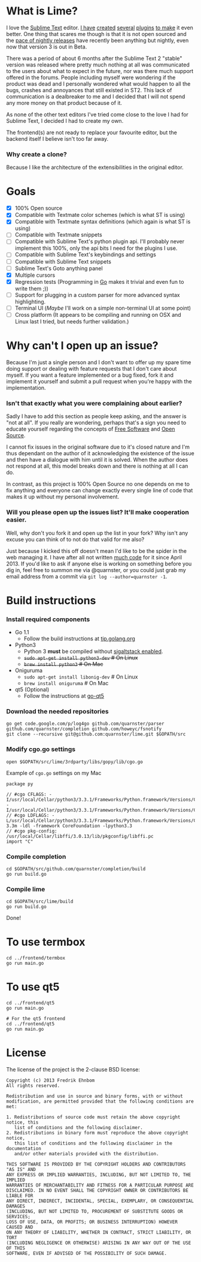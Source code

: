 # What is Lime?

I love the [Sublime Text](http://www.sublimetext.com) editor. [I have](https://github.com/quarnster/SublimeClang) [created](https://github.com/quarnster/SublimeJava) [several](https://github.com/quarnster/CompleteSharp) [plugins](https://github.com/quarnster/SublimeGDB) [to make](https://github.com/quarnster/ADBView) it even better. One thing that scares me though is that it is not open sourced and the [pace of nightly releases](http://www.sublimetext.com/nightly) have recently been anything but nightly, even now that version 3 is out in Beta.

There was a period of about 6 months after the Sublime Text 2 "stable" version was released where pretty much nothing at all was communicated to the users about what to expect in the future, nor was there much support offered in the forums. People including myself were wondering if the product was dead and I personally wondered what would happen to all the bugs, crashes and annoyances that still existed in ST2. This lack of communication is a dealbreaker to me and I decided that I will not spend any more money on that product because of it.

As none of the other text editors I've tried come close to the love I had for Sublime Text, I decided I had to create my own.

The frontend(s) are not ready to replace your favourite editor, but the backend itself I believe isn't too far away.

### Why create a clone?

Because I like the architecture of the extensibilities in the original editor.

# Goals

- [x] 100% Open source
- [x] Compatible with Textmate color schemes (which is what ST is using)
- [x] Compatible with Textmate syntax definitions (which again is what ST is using)
- [ ] Compatible with Textmate snippets
- [ ] Compatible with Sublime Text's python plugin api. I'll probably never implement this 100%, only the api bits I need for the plugins I use.
- [ ] Compatible with Sublime Text's keybindings and settings
- [ ] Compatible with Sublime Text snippets
- [ ] Sublime Text's Goto anything panel
- [x] Multiple cursors
- [x] Regression tests (Programming in [Go](http://golang.org) makes it trivial and even fun to write them ;))
- [ ] Support for plugging in a custom parser for more advanced syntax highlighting.
- [ ] Terminal UI (*Maybe* I'll work on a simple non-terminal UI at some point)
- [ ] Cross platform (It appears to be compiling and running on OSX and Linux last I tried, but needs further validation.)

# Why can't I open up an issue?

Because I'm just a single person and I don't want to offer up my spare time doing support or dealing with feature requests that I don't care about myself. If you want a feature implemented or a bug fixed, fork it and implement it yourself and submit a pull request when you're happy with the implementation.

### Isn't that exactly what you were complaining about earlier?

Sadly I have to add this section as people keep asking, and the answer is "not at all". If you really are wondering, perhaps that's a sign you need to educate yourself regarding the concepts of [Free Software](http://www.gnu.org/philosophy/free-sw.html) and [Open Source](http://opensource.org/).

I cannot fix issues in the original software due to it's closed nature and I'm thus dependant on the author of it acknowledging the existence of the issue and then have a dialogue with him until it is solved. When the author does not respond at all, this model breaks down and there is nothing at all I can do.

In contrast, as this project is 100% Open Source no one depends on me to fix anything and everyone can change exactly every single line of code that makes it up without my personal involvement.

### Will you please open up the issues list? It'll make cooperation easier.

Well, why don't you fork it and open up the list in your fork? Why isn't any excuse you can think of to not do that valid for me also?

Just because I kicked this off doesn't mean I'd like to be the spider in the web managing it. I have after all not written [much code](https://github.com/quarnster/lime/graphs/code-frequency) for it since April 2013. If you'd like to ask if anyone else is working on something before you dig in, feel free to summon me via @quarnster, or you could just grab my email address from a commit via ```git log --author=quarnster -1```.

# Build instructions

### Install required components
- Go 1.1
   - Follow the build instructions at [tip.golang.org](http://tip.golang.org/doc/install/source)
- Python3
   - Python 3 **must** be compiled without [sigaltstack enabled](https://code.google.com/p/go/issues/detail?id=5287).
   - ~~``` sudo apt-get install python3-dev ``` # On Linux~~
   - ~~``` brew install python3 ``` # On Mac~~
- Oniguruma
   - ``` sudo apt-get install libonig-dev ``` # On Linux
   - ``` brew install oniguruma ``` # On Mac
- qt5 (Optional)
   - Follow the instructions at [go-qt5](https://github.com/salviati/go-qt5)

### Download the needed repositories

```
go get code.google.com/p/log4go github.com/quarnster/parser github.com/quarnster/completion github.com/howeyc/fsnotify
git clone --recursive git@github.com:quarnster/lime.git $GOPATH/src
```

### Modify cgo.go settings

``` open $GOPATH/src/lime/3rdparty/libs/gopy/lib/cgo.go ```

Example of ``` cgo.go ``` settings on my Mac

```
package py

// #cgo CFLAGS: -I/usr/local/Cellar/python3/3.3.1/Frameworks/Python.framework/Versions/Current/include/python3.3m -I/usr/local/Cellar/python3/3.3.1/Frameworks/Python.framework/Versions/Current/include/python3.3m
// #cgo LDFLAGS: -L/usr/local/Cellar/python3/3.3.1/Frameworks/Python.framework/Versions/Current/lib/python3.3/config-3.3m -ldl -framework CoreFoundation -lpython3.3
// #cgo pkg-config: /usr/local/Cellar/libffi/3.0.13/lib/pkgconfig/libffi.pc
import "C"
```

### Compile completion

```
cd $GOPATH/src/github.com/quarnster/completion/build
go run build.go
```

### Compile lime

```
cd $GOPATH/src/lime/build
go run build.go
```

Done!

# To use termbox

```
cd ../frontend/termbox
go run main.go
```

# To use qt5

```
cd ../frontend/qt5
go run main.go

# For the qt5 frontend
cd ../frontend/qt5
go run main.go
```

# License

The license of the project is the 2-clause BSD license:

```
Copyright (c) 2013 Fredrik Ehnbom
All rights reserved.

Redistribution and use in source and binary forms, with or without
modification, are permitted provided that the following conditions are met:

1. Redistributions of source code must retain the above copyright notice, this
   list of conditions and the following disclaimer.
2. Redistributions in binary form must reproduce the above copyright notice,
   this list of conditions and the following disclaimer in the documentation
   and/or other materials provided with the distribution.

THIS SOFTWARE IS PROVIDED BY THE COPYRIGHT HOLDERS AND CONTRIBUTORS "AS IS" AND
ANY EXPRESS OR IMPLIED WARRANTIES, INCLUDING, BUT NOT LIMITED TO, THE IMPLIED
WARRANTIES OF MERCHANTABILITY AND FITNESS FOR A PARTICULAR PURPOSE ARE
DISCLAIMED. IN NO EVENT SHALL THE COPYRIGHT OWNER OR CONTRIBUTORS BE LIABLE FOR
ANY DIRECT, INDIRECT, INCIDENTAL, SPECIAL, EXEMPLARY, OR CONSEQUENTIAL DAMAGES
(INCLUDING, BUT NOT LIMITED TO, PROCUREMENT OF SUBSTITUTE GOODS OR SERVICES;
LOSS OF USE, DATA, OR PROFITS; OR BUSINESS INTERRUPTION) HOWEVER CAUSED AND
ON ANY THEORY OF LIABILITY, WHETHER IN CONTRACT, STRICT LIABILITY, OR TORT
(INCLUDING NEGLIGENCE OR OTHERWISE) ARISING IN ANY WAY OUT OF THE USE OF THIS
SOFTWARE, EVEN IF ADVISED OF THE POSSIBILITY OF SUCH DAMAGE.
```

